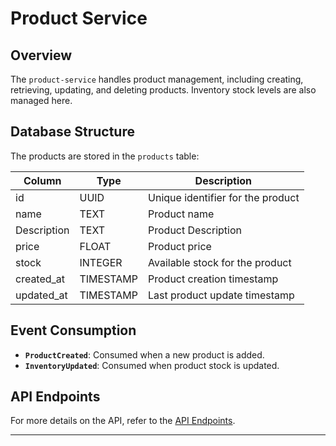 # Product Service

## Overview
The `product-service` handles product management, including creating, retrieving, updating, and deleting products. Inventory stock levels are also managed here.

## Database Structure
The products are stored in the `products` table:

| Column     | Type     | Description                    |
|------------|----------|--------------------------------|
| id         | UUID     | Unique identifier for the product |
| name       | TEXT     | Product name                   |
| Description| TEXT     | Product Description            |
| price      | FLOAT    | Product price                  |
| stock      | INTEGER  | Available stock for the product |
| created_at | TIMESTAMP | Product creation timestamp     |
| updated_at | TIMESTAMP | Last product update timestamp  |

## Event Consumption
- **`ProductCreated`**: Consumed when a new product is added.
- **`InventoryUpdated`**: Consumed when product stock is updated.

## API Endpoints
For more details on the API, refer to the [API Endpoints](../../docs/api-endpoints.md).

---
